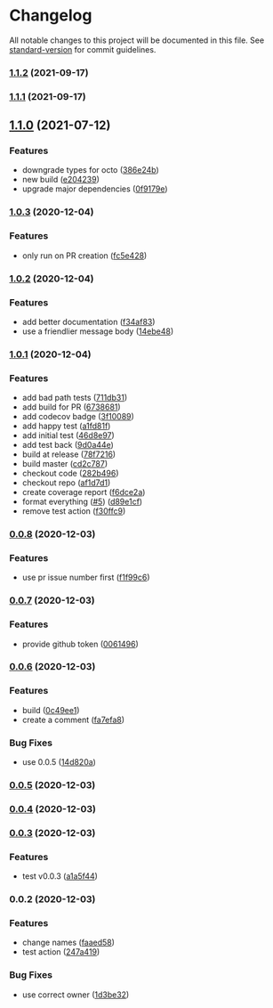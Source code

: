 # Changelog

All notable changes to this project will be documented in this file. See [standard-version](https://github.com/conventional-changelog/standard-version) for commit guidelines.

### [1.1.2](https://github.com/john-d-pelingo/jira-link-issue-action/compare/v1.1.1...v1.1.2) (2021-09-17)

### [1.1.1](https://github.com/john-d-pelingo/jira-link-issue-action/compare/v1.1.0...v1.1.1) (2021-09-17)

## [1.1.0](https://github.com/john-d-pelingo/jira-link-issue-action/compare/v1.0.3...v1.1.0) (2021-07-12)


### Features

* downgrade types for octo ([386e24b](https://github.com/john-d-pelingo/jira-link-issue-action/commit/386e24bc64b31270708b8a6c9aa13d55d8f7707b))
* new build ([e204239](https://github.com/john-d-pelingo/jira-link-issue-action/commit/e20423904192b43fc6ad6761e078f212d3395cb5))
* upgrade major dependencies ([0f9179e](https://github.com/john-d-pelingo/jira-link-issue-action/commit/0f9179eb91fcb4b2ac1384df72ec7af5551b58e3))

### [1.0.3](https://github.com/john-d-pelingo/jira-link-issue-action/compare/v1.0.2...v1.0.3) (2020-12-04)


### Features

* only run on PR creation ([fc5e428](https://github.com/john-d-pelingo/jira-link-issue-action/commit/fc5e428b4e87f2a0b8aa192aa99617d787081d1c))

### [1.0.2](https://github.com/john-d-pelingo/jira-link-issue-action/compare/v1.0.1...v1.0.2) (2020-12-04)


### Features

* add better documentation ([f34af83](https://github.com/john-d-pelingo/jira-link-issue-action/commit/f34af8350ccdf15ef20f0baf61586328882fde5f))
* use a friendlier message body ([14ebe48](https://github.com/john-d-pelingo/jira-link-issue-action/commit/14ebe481f87e379b2e4b22817237b2b994ce8258))

### [1.0.1](https://github.com/john-d-pelingo/jira-link-issue-action/compare/v0.0.8...v1.0.1) (2020-12-04)


### Features

* add bad path tests ([711db31](https://github.com/john-d-pelingo/jira-link-issue-action/commit/711db316cceaf7707260150fe94dfc6cdc14f280))
* add build for PR ([6738681](https://github.com/john-d-pelingo/jira-link-issue-action/commit/67386814678597e2d8b412cf4ef923312c95b77d))
* add codecov badge ([3f10089](https://github.com/john-d-pelingo/jira-link-issue-action/commit/3f10089cd2413c57bd2ca84bb11a80cc4c6e70ab))
* add happy test ([a1fd81f](https://github.com/john-d-pelingo/jira-link-issue-action/commit/a1fd81fdc86fb59f7f7709ffe526cb9b7f429a29))
* add initial test ([46d8e97](https://github.com/john-d-pelingo/jira-link-issue-action/commit/46d8e97cbc2ff8153876b1ff858bd2efa8b9dcbb))
* add test back ([9d0a44e](https://github.com/john-d-pelingo/jira-link-issue-action/commit/9d0a44e410dbc0c6c79a4c532312f1d22a594ce1))
* build at release ([78f7216](https://github.com/john-d-pelingo/jira-link-issue-action/commit/78f72161277363209107998dcd468f9c182bd606))
* build master ([cd2c787](https://github.com/john-d-pelingo/jira-link-issue-action/commit/cd2c787417483284a65a14f03010919c34979c44))
* checkout code ([282b496](https://github.com/john-d-pelingo/jira-link-issue-action/commit/282b4961a6f3bc382e1da1cdae6c8a1bbc5cbc7a))
* checkout repo ([af1d7d1](https://github.com/john-d-pelingo/jira-link-issue-action/commit/af1d7d151bdd28cff4d836e3a7c20c10f4a8381a))
* create coverage report ([f6dce2a](https://github.com/john-d-pelingo/jira-link-issue-action/commit/f6dce2a2375264f6388a1c622aaebc38a807561d))
* format everything ([#5](https://github.com/john-d-pelingo/jira-link-issue-action/issues/5)) ([d89e1cf](https://github.com/john-d-pelingo/jira-link-issue-action/commit/d89e1cfa0496abdde01f3752c22de28d359bce11))
* remove test action ([f30ffc9](https://github.com/john-d-pelingo/jira-link-issue-action/commit/f30ffc97e9ed57b70b48b7bdab7e1c370a4aca46))

### [0.0.8](https://github.com/john-d-pelingo/jira-link-issue-action/compare/v0.0.7...v0.0.8) (2020-12-03)


### Features

* use pr issue number first ([f1f99c6](https://github.com/john-d-pelingo/jira-link-issue-action/commit/f1f99c642f39379dba1bea87e76e03be56a4a0d0))

### [0.0.7](https://github.com/john-d-pelingo/jira-link-issue-action/compare/v0.0.6...v0.0.7) (2020-12-03)


### Features

* provide github token ([0061496](https://github.com/john-d-pelingo/jira-link-issue-action/commit/0061496ef81e7593ceef8dafd342a41f9d20de1f))

### [0.0.6](https://github.com/john-d-pelingo/jira-link-issue-action/compare/v0.0.5...v0.0.6) (2020-12-03)


### Features

* build ([0c49ee1](https://github.com/john-d-pelingo/jira-link-issue-action/commit/0c49ee145f729030eeb16fb38d8f2e0c6e3e8953))
* create a comment ([fa7efa8](https://github.com/john-d-pelingo/jira-link-issue-action/commit/fa7efa8c680d05a08461dec5e32bc7b5184cc774))


### Bug Fixes

* use 0.0.5 ([14d820a](https://github.com/john-d-pelingo/jira-link-issue-action/commit/14d820ac2ecd4027979de5997c48720ab9122ad7))

### [0.0.5](https://github.com/john-d-pelingo/jira-link-issue-action/compare/v0.0.4...v0.0.5) (2020-12-03)

### [0.0.4](https://github.com/john-d-pelingo/jira-link-issue-action/compare/v0.0.3...v0.0.4) (2020-12-03)

### [0.0.3](https://github.com/john-d-pelingo/jira-link-issue-action/compare/v0.0.2...v0.0.3) (2020-12-03)


### Features

* test v0.0.3 ([a1a5f44](https://github.com/john-d-pelingo/jira-link-issue-action/commit/a1a5f44b4ec991ce276ff2fd7f13d9d70a80e9a7))

### 0.0.2 (2020-12-03)


### Features

* change names ([faaed58](https://github.com/john-d-pelingo/jira-link-issue-action/commit/faaed58fa9bb7807dcd0981a5d47a10cc1fc02c5))
* test action ([247a419](https://github.com/john-d-pelingo/jira-link-issue-action/commit/247a419bbfaf52cbed555c6f2eeeff6624f12f8d))


### Bug Fixes

* use correct owner ([1d3be32](https://github.com/john-d-pelingo/jira-link-issue-action/commit/1d3be32d48a6c0792db5806aeb9d8e6c7c0989c2))
